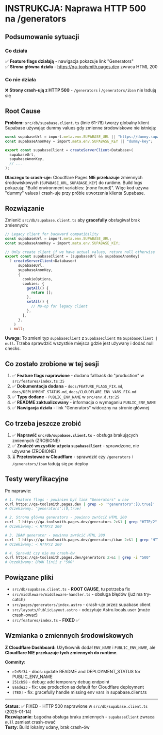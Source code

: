 # INSTRUKCJA: Naprawa HTTP 500 na /generators

## Podsumowanie sytuacji

### Co działa
✅ **Feature flags działają** - nawigacja pokazuje link "Generators"  
✅ **Strona główna działa** - https://qa-toolsmith.pages.dev zwraca HTML 200

### Co nie działa
❌ **Strony crash-ują z HTTP 500** - `/generators` i `/generators/iban` nie ładują się

## Root Cause

**Problem:** `src/db/supabase.client.ts` (linie 61-78) tworzy globalny klient Supabase używając dummy values gdy zmienne środowiskowe nie istnieją:

```typescript
const supabaseUrl = import.meta.env.SUPABASE_URL || "https://dummy.supabase.co";
const supabaseAnonKey = import.meta.env.SUPABASE_KEY || "dummy-key";

export const supabaseClient = createServerClient<Database>(
  supabaseUrl,
  supabaseAnonKey,
  // ...
);
```

**Dlaczego to crash-uje:** Cloudflare Pages **NIE przekazuje** zmiennych środowiskowych (`SUPABASE_URL`, `SUPABASE_KEY`) do runtime. Build logs pokazują: "Build environment variables: (none found)". Więc kod używa "dummy" values i crash-uje przy próbie utworzenia klienta Supabase.

## Rozwiązanie

Zmienić `src/db/supabase.client.ts` aby **gracefully** obsługiwał brak zmiennych:

```typescript
// Legacy client for backward compatibility
const supabaseUrl = import.meta.env.SUPABASE_URL;
const supabaseAnonKey = import.meta.env.SUPABASE_KEY;

// Only create client if we have actual values, return null otherwise
export const supabaseClient = (supabaseUrl && supabaseAnonKey)
  ? createServerClient<Database>(
      supabaseUrl,
      supabaseAnonKey,
      {
        cookieOptions,
        cookies: {
          getAll() {
            return [];
          },
          setAll() {
            // No-op for legacy client
          },
        },
      },
    )
  : null;
```

**Uwaga:** To zmieni typ `supabaseClient` z `SupabaseClient` na `SupabaseClient | null`. Trzeba sprawdzić wszystkie miejsca gdzie jest używany i dodać null checks.

## Co zostało zrobione w tej sesji

1. ✅ **Feature flags naprawione** - dodano fallback do "production" w `src/features/index.ts:35`
2. ✅ **Dokumentacja dodana** - `docs/FEATURE_FLAGS_FIX.md`, `docs/DEPLOYMENT_STATUS.md`, `docs/CLOUDFLARE_ENV_VARS_FIX.md`
3. ✅ **Typy dodane** - `PUBLIC_ENV_NAME` w `src/env.d.ts:25`
4. ✅ **README zaktualizowany** - informacja o wymaganiu `PUBLIC_ENV_NAME`
5. ✅ **Nawigacja działa** - link "Generators" widoczny na stronie głównej

## Co trzeba jeszcze zrobić

1. ✅ **Naprawić `src/db/supabase.client.ts`** - obsługa brakujących zmiennych (ZROBIONE)
2. ✅ **Znaleźć wszystkie użycia `supabaseClient`** - sprawdzone, nie używane (ZROBIONE)
3. ⏳ **Przetestować w Cloudflare** - sprawdzić czy `/generators` i `/generators/iban` ładują się po deploy

## Testy weryfikacyjne

Po naprawie:

```bash
# 1. Feature flags - powinien być link "Generators" w nav
curl https://qa-toolsmith.pages.dev | grep -o '"generators":[0,true]'
# Oczekiwany: "generators":[0,true]

# 2. Strona główna generators - powinno zwrócić HTML 200
curl -I https://qa-toolsmith.pages.dev/generators 2>&1 | grep "HTTP/2"
# Oczekiwany: < HTTP/2 200

# 3. IBAN generator - powinno zwrócić HTML 200
curl -I https://qa-toolsmith.pages.dev/generators/iban 2>&1 | grep "HTTP/2"
# Oczekiwany: < HTTP/2 200

# 4. Sprawdź czy nie ma crash-ów
curl https://qa-toolsmith.pages.dev/generators 2>&1 | grep -i "500"
# Oczekiwany: BRAK linii z "500"
```

## Powiązane pliki

- `src/db/supabase.client.ts` - **ROOT CAUSE**, tu potrzeba fix
- `src/middleware/middleware-handler.ts` - obsługa błędów (już ma try-catch)
- `src/pages/generators/index.astro` - crash-uje przez supabase client
- `src/layouts/PublicLayout.astro` - odczytuje Astro.locals.user (może crash-ować)
- `src/features/index.ts` - **FIXED** ✅

## Wzmianka o zmiennych środowiskowych

**Z Cloudflare Dashboard:** Użytkownik dodał `ENV_NAME` i `PUBLIC_ENV_NAME`, ale **Cloudflare NIE przekazuje tych zmiennych do runtime**. 

**Commity:**
- `e2d5f34` - docs: update README and DEPLOYMENT_STATUS for PUBLIC_ENV_NAME
- `251cb58` - debug: add temporary debug endpoint
- `8aade23` - fix: use production as default for Cloudflare deployment
- `[TBD]` - fix: gracefully handle missing env vars in supabase.client.ts

---

**Status:** ✅ FIXED - HTTP 500 naprawione w `src/db/supabase.client.ts` (2025-01-14)  
**Rozwiązanie:** Łagodna obsługa braku zmiennych - `supabaseClient` zwraca `null` zamiast crash-ować  
**Testy:** Build lokalny udany, brak crash-ów

